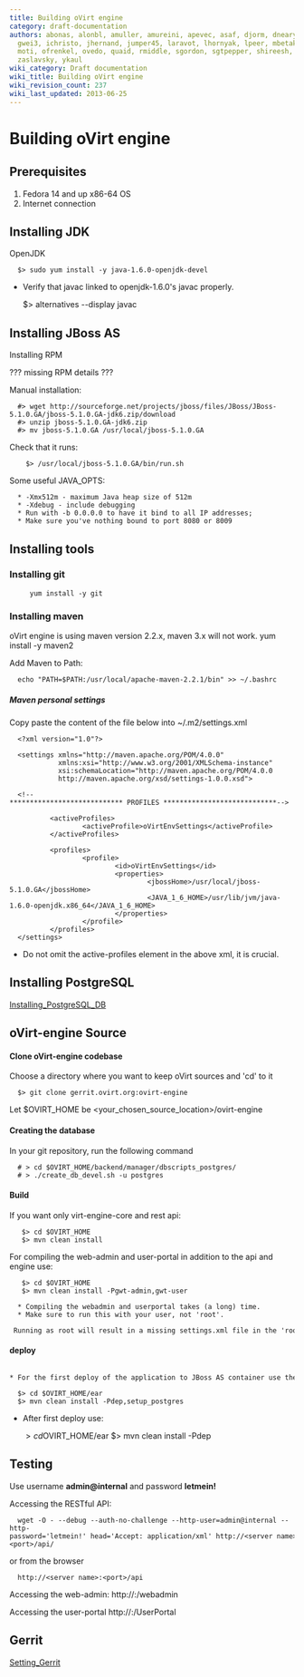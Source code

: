 ```yaml
---
title: Building oVirt engine
category: draft-documentation
authors: abonas, alonbl, amuller, amureini, apevec, asaf, djorm, dneary, doron, dougsland,
  gwei3, ichristo, jhernand, jumper45, laravot, lhornyak, lpeer, mbetak, mburns, moolit,
  moti, ofrenkel, ovedo, quaid, rmiddle, sgordon, sgtpepper, shireesh, vered, yair
  zaslavsky, ykaul
wiki_category: Draft documentation
wiki_title: Building oVirt engine
wiki_revision_count: 237
wiki_last_updated: 2013-06-25
---
```


# Building oVirt engine

## Prerequisites

1.  Fedora 14 and up x86-64 OS
2.  Internet connection

## Installing JDK

OpenJDK

      $> sudo yum install -y java-1.6.0-openjdk-devel

*   Verify that javac linked to openjdk-1.6.0's javac properly.

      $> alternatives --display javac

## Installing JBoss AS

Installing RPM

??? missing RPM details ???

Manual installation:

      #> wget http://sourceforge.net/projects/jboss/files/JBoss/JBoss-5.1.0.GA/jboss-5.1.0.GA-jdk6.zip/download
      #> unzip jboss-5.1.0.GA-jdk6.zip
      #> mv jboss-5.1.0.GA /usr/local/jboss-5.1.0.GA

Check that it runs:

        $> /usr/local/jboss-5.1.0.GA/bin/run.sh

Some useful JAVA_OPTS:

      * -Xmx512m - maximum Java heap size of 512m
      * -Xdebug - include debugging
      * Run with -b 0.0.0.0 to have it bind to all IP addresses;
      * Make sure you've nothing bound to port 8080 or 8009

## Installing tools

### Installing git

         yum install -y git

### Installing maven

oVirt engine is using maven version 2.2.x, maven 3.x will not work.
 yum install -y maven2

Add Maven to Path:

      echo "PATH=$PATH:/usr/local/apache-maven-2.2.1/bin" >> ~/.bashrc

##### Maven personal settings

Copy paste the content of the file below into ~/.m2/settings.xml

      <?xml version="1.0"?>

      <settings xmlns="http://maven.apache.org/POM/4.0.0"
                xmlns:xsi="http://www.w3.org/2001/XMLSchema-instance"
                xsi:schemaLocation="http://maven.apache.org/POM/4.0.0
                http://maven.apache.org/xsd/settings-1.0.0.xsd">

      <!--**************************** PROFILES ****************************-->

              <activeProfiles>
                      <activeProfile>oVirtEnvSettings</activeProfile>
              </activeProfiles>

              <profiles>
                      <profile>
                              <id>oVirtEnvSettings</id>
                              <properties>
                                      <jbossHome>/usr/local/jboss-5.1.0.GA</jbossHome>
                                      <JAVA_1_6_HOME>/usr/lib/jvm/java-1.6.0-openjdk.x86_64</JAVA_1_6_HOME>
                              </properties>
                      </profile>
              </profiles>
      </settings>

*   Do not omit the active-profiles element in the above xml, it is crucial.

## Installing PostgreSQL

[Installing_PostgreSQL_DB](Installing_PostgreSQL_DB)

## oVirt-engine Source

#### Clone oVirt-engine codebase

Choose a directory where you want to keep oVirt sources and 'cd' to it

      $> git clone gerrit.ovirt.org:ovirt-engine

Let $OVIRT_HOME be <your_chosen_source_location>/ovirt-engine

#### Creating the database

In your git repository, run the following command

      # > cd $OVIRT_HOME/backend/manager/dbscripts_postgres/
      # > ./create_db_devel.sh -u postgres 

#### Build

If you want only virt-engine-core and rest api:

       $> cd $OVIRT_HOME
       $> mvn clean install

For compiling the web-admin and user-portal in addition to the api and engine use:

       $> cd $OVIRT_HOME
       $> mvn clean install -Pgwt-admin,gwt-user

      * Compiling the webadmin and userportal takes (a long) time.
      * Make sure to run this with your user, not 'root'.
       Running as root will result in a missing settings.xml file in the 'root' home directory.

#### deploy

      * For the first deploy of the application to JBoss AS container use the setup profile:

      $> cd $OVIRT_HOME/ear
      $> mvn clean install -Pdep,setup_postgres

*   After first deploy use:

      $> cd $OVIRT_HOME/ear
      $> mvn clean install -Pdep

## Testing

Use username **admin@internal** and password **letmein!**

Accessing the RESTful API:

      wget -O - --debug --auth-no-challenge --http-user=admin@internal --http-password='letmein!' head='Accept: application/xml' http://<server name>:<port>/api/

or from the browser

      http://<server name>:<port>/api

Accessing the web-admin:
 http://<server name>:<port>/webadmin

Accessing the user-portal
 http://<server name>:<port>/UserPortal

## Gerrit

[Setting_Gerrit](Setting_Gerrit)
